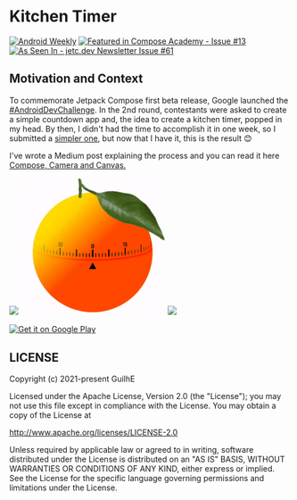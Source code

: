 # Kitchen Timer
[![Android Weekly](https://androidweekly.net/issues/issue-462/badge)](https://androidweekly.net/issues/issue-462) [![Featured in Compose Academy - Issue #13](https://img.shields.io/badge/Featured_in_Compose_Academy-Issue_%2313-2ea44f)](https://academy.us7.list-manage.com/track/click?u=68cc676cd60c12ff962c2f023&id=b56c081d50&e=9f80514374) <a href="https://jetc.dev/issues/061.html"><img src="https://img.shields.io/badge/As_Seen_In-jetc.dev_Newsletter_Issue_%2361-blue?logo=Jetpack+Compose&amp;logoColor=white" alt="As Seen In - jetc.dev Newsletter Issue #61"></a>



## Motivation and Context
To commemorate Jetpack Compose first beta release, Google launched the [#AndroidDevChallenge](https://developer.android.com/dev-challenge). In the 2nd round, contestants were asked to create a simple countdown app and, the idea to create a kitchen timer, popped in my head.
By then, I didn't had the time to accomplish it in one week, so I submitted a [simpler one](https://github.com/GuilhE/OneHotMinute-Compose), but now that I have it, this is the result 😊

I've wrote a Medium post explaining the process and you can read it here [Compose, Camera and Canvas.](https://guidelgado.medium.com/compose-camera-and-canvas-87b8cfed8cda)

<img src="/media/tomato.gif" width="260"> <img src="/media/orange.gif" width="260"> <img src="/media/lemon.gif" width="260">

<a href='https://play.google.com/store/apps/details?id=com.github.guilhe.compose.kitchentimer'><img width="30%" alt='Get it on Google Play' src='https://play.google.com/intl/en_us/badges/images/generic/en_badge_web_generic.png'/></a>

 ## LICENSE

Copyright (c) 2021-present GuilhE

Licensed under the Apache License, Version 2.0 (the "License");
you may not use this file except in compliance with the License.
You may obtain a copy of the License at

<http://www.apache.org/licenses/LICENSE-2.0>

Unless required by applicable law or agreed to in writing, software
distributed under the License is distributed on an "AS IS" BASIS,
WITHOUT WARRANTIES OR CONDITIONS OF ANY KIND, either express or implied.
See the License for the specific language governing permissions and
limitations under the License.
